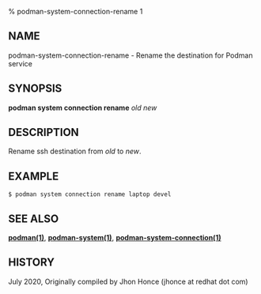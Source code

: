 % podman-system-connection-rename 1

## NAME
podman\-system\-connection\-rename - Rename the destination for Podman service

## SYNOPSIS
**podman system connection rename** *old* *new*

## DESCRIPTION
Rename ssh destination from *old* to *new*.

## EXAMPLE
```
$ podman system connection rename laptop devel
```
## SEE ALSO
**[podman(1)](podman.1.md)**, **[podman-system(1)](podman-system.1.md)**, **[podman-system-connection(1)](podman-system-connection.1.md)**

## HISTORY
July 2020, Originally compiled by Jhon Honce (jhonce at redhat dot com)

